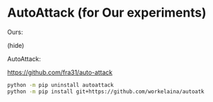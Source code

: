 # AutoAttack (for Our experiments)

Ours:

(hide)

AutoAttack:

https://github.com/fra31/auto-attack

```sh
python -m pip uninstall autoattack
python -m pip install git+https://github.com/workelaina/autoatk
```
